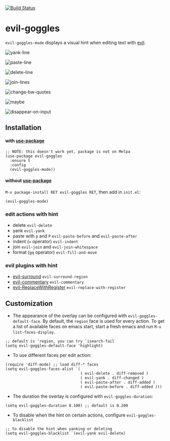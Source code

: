 [![Build Status](https://travis-ci.org/edkolev/evil-goggles.svg?branch=master)](https://travis-ci.org/edkolev/evil-goggles)

evil-goggles
=========

`evil-goggles-mode` displays a visual hint when editing text with [evil](https://github.com/emacs-evil/evil).


![yank-line](https://cloud.githubusercontent.com/assets/1532071/25258975/e16109a4-264b-11e7-89da-b44dab56ffd9.gif)


![paste-line](https://cloud.githubusercontent.com/assets/1532071/25258974/e156c200-264b-11e7-88ce-1316add482ca.gif)


![delete-line](https://cloud.githubusercontent.com/assets/1532071/25258971/e14c4a78-264b-11e7-8943-6b2197cf9a98.gif)


![join-lines](https://cloud.githubusercontent.com/assets/1532071/25258972/e14d6412-264b-11e7-8d20-9c930c78c179.gif)


![change-bw-quotes](https://cloud.githubusercontent.com/assets/1532071/25258968/e140b104-264b-11e7-8097-ed40456698d6.gif)


![maybe](https://cloud.githubusercontent.com/assets/1532071/25258973/e14e166e-264b-11e7-8ffb-7fafccc38324.gif)


![disappear-on-input](https://cloud.githubusercontent.com/assets/1532071/25258970/e14bb46e-264b-11e7-814d-e64d8a26a308.gif)


Installation
------------

#### with [use-package](https://github.com/jwiegley/use-package)
``` emacs-lisp
;; NOTE: this doesn't work yet, package is not on Melpa
(use-package evil-goggles
  :ensure t
  :config
  (evil-goggles-mode))
```

#### without [use-package](https://github.com/jwiegley/use-package)

`M-x package-install RET evil-goggles RET`, then add in `init.el`:

`(evil-goggles-mode)`

### edit actions with hint

- delete `evil-delete`
- yank `evil-yank`
- paste with `p` and `P` `evil-paste-before` and `evil-paste-after`
- indent (`=` operator) `evil-indent`
- join `evil-join` and `evil-join-whitespace`
- format (`gq` operator) `evil-fill-and-move`

### evil plugins with hint

- [evil-surround](https://github.com/timcharper/evil-surround) `evil-surround-region`
- [evil-commentary](https://github.com/linktohack/evil-commentary) `evil-commentary`
- [evil-ReplaceWithRegister](https://github.com/Dewdrops/evil-ReplaceWithRegister) `evil-replace-with-register`

Customization
-------------

- The appearance of the overlay can be configured with `evil-goggles-default-face`. By default, the `region` face is used for every action. To get a list of available faces on emacs start, start a fresh emacs and run `M-x list-faces-display`.
```
;; default is 'region, you can try `isearch-fail
(setq evil-goggles-default-face 'highlight)
```
- To use different faces per edit action:
```emacs-lisp
(require 'diff-mode) ;; load diff-* faces
(setq evil-goggles-faces-alist `(
                                 ( evil-delete . diff-removed )
                                 ( evil-yank . diff-changed )
                                 ( evil-paste-after . diff-added )
                                 ( evil-paste-before . diff-added )))
```

- The duration the overlay is configured with `evil-goggles-duration`:
```
(setq evil-goggles-duration 0.100) ;; default is 0.200 
```

- To disable when the hint on certain actions, configure `evil-goggles-blacklist`
```
;; to disable the hint when yanking or deleting
(setq evil-goggles-blacklist `(evil-yank evil-delete)
```
